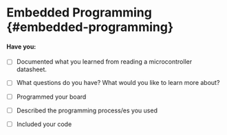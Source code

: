 # Embedded Programming {#embedded-programming}

#### Have you:

* [ ] Documented what you learned from reading a microcontroller datasheet.

* [ ] What questions do you have? What would you like to learn more about?

* [ ] Programmed your board

* [ ] Described the programming process/es you used

* [ ] Included your code



